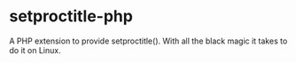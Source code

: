 setproctitle-php
================

A PHP extension to provide setproctitle(). With all the black magic it takes to do it on Linux.